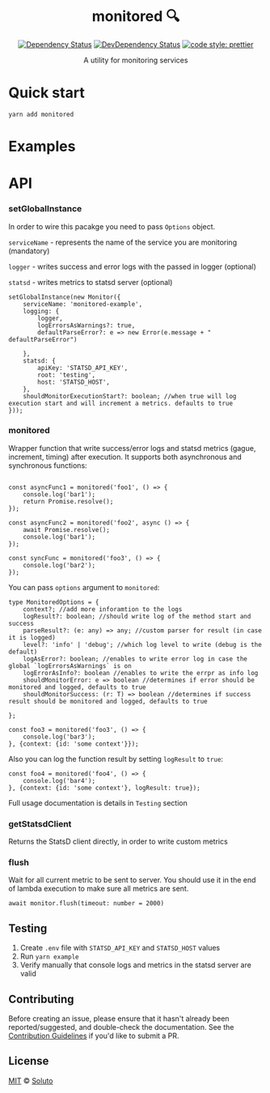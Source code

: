 <div align="center">

# monitored :mag: 

[![Dependency Status][david-image]][david-url]
[![DevDependency Status][david-dev-image]][david-dev-url]
[![code style: prettier](https://img.shields.io/badge/code_style-prettier-ff69b4.svg?style=flat-square)](https://github.com/prettier/prettier) 

A utility for monitoring services

</div>

# Quick start

``yarn add monitored``

# Examples

# API

### setGlobalInstance

In order to wire this pacakge you need to pass `Options` object.

`serviceName` - represents the name of the service you are monitoring (mandatory)

`logger` - writes success and error logs with the passed in logger (optional)

`statsd` - writes metrics to statsd server (optional)

```
setGlobalInstance(new Monitor({
    serviceName: 'monitored-example',
    logging: {
        logger,
        logErrorsAsWarnings?: true,
        defaultParseError?: e => new Error(e.message + " defaultParseError")

    },
    statsd: {
        apiKey: 'STATSD_API_KEY',
        root: 'testing',
        host: 'STATSD_HOST',
    },
    shouldMonitorExecutionStart?: boolean; //when true will log execution start and will increment a metrics. defaults to true
}));
```

### monitored

Wrapper function that write success/error logs and statsd metrics (gague, increment, timing) after execution.
It supports both asynchronous and synchronous functions:

```

const asyncFunc1 = monitored('foo1', () => {
    console.log('bar1');
    return Promise.resolve();
});

const asyncFunc2 = monitored('foo2', async () => {
    await Promise.resolve();
    console.log('bar1');
});

const syncFunc = monitored('foo3', () => {
    console.log('bar2');
});
```

You can pass `options` argument to `monitored`:

```
type MonitoredOptions = {
    context?; //add more inforamtion to the logs
    logResult?: boolean; //should write log of the method start and success
    parseResult?: (e: any) => any; //custom parser for result (in case it is logged)
    level?: 'info' | 'debug'; //which log level to write (debug is the default)
    logAsError?: boolean; //enables to write error log in case the global `logErrorsAsWarnings` is on
    logErrorAsInfo?: boolean //enables to write the errpr as info log
    shouldMonitorError: e => boolean //determines if error should be monitored and logged, defaults to true
    shouldMonitorSuccess: (r: T) => boolean //determines if success result should be monitored and logged, defaults to true 

};
```

```
const foo3 = monitored('foo3', () => {
    console.log('bar3');
}, {context: {id: 'some context'}});
```

Also you can log the function result by setting `logResult` to `true`:

```
const foo4 = monitored('foo4', () => {
    console.log('bar4');
}, {context: {id: 'some context'}, logResult: true});
```

Full usage documentation is details in `Testing` section

### getStatsdClient

Returns the StatsD client directly, in order to write custom metrics

### flush

Wait for all current metric to be sent to server.
You should use it in the end of lambda execution to make sure all metrics are sent.

```
await monitor.flush(timeout: number = 2000)
```


## Testing

1. Create `.env` file with `STATSD_API_KEY` and `STATSD_HOST` values
2. Run `yarn example`
3. Verify manually that console logs and metrics in the statsd server are valid

## Contributing
Before creating an issue, please ensure that it hasn't already been reported/suggested, and double-check the documentation.
See the [Contribution Guidelines](https://github.com/Soluto/monitored/blob/master/.github/CONTRIBUTING.md) if you'd like to submit a PR.

## License
[MIT](LICENSE) © [Soluto](https://github.com/Soluto)

[david-image]: https://img.shields.io/david/Soluto/monitored.svg
[david-url]: https://david-dm.org/Soluto/monitored
[david-dev-image]: https://img.shields.io/david/dev/Soluto/monitored.svg?label=devDependencies
[david-dev-url]: https://david-dm.org/Soluto/monitored?type=dev

